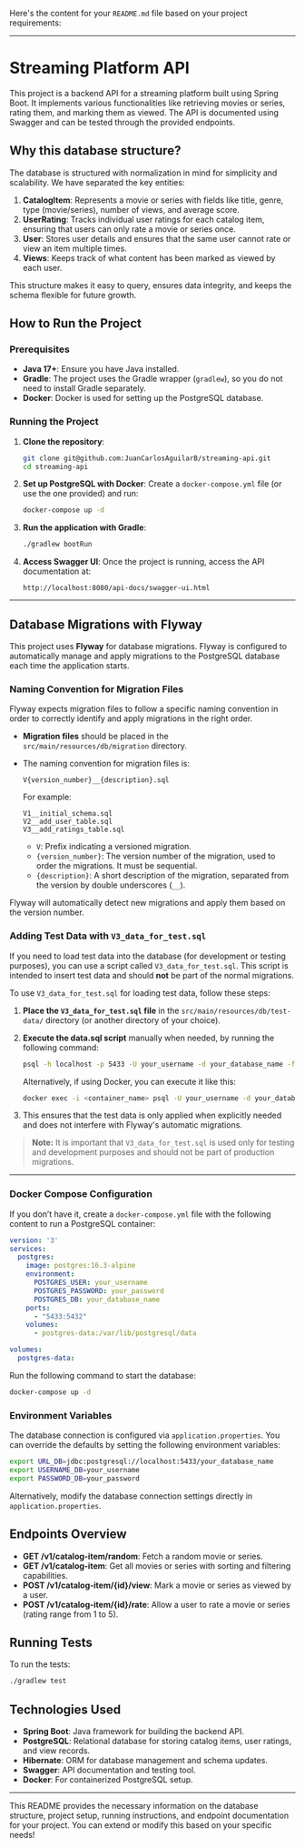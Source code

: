 Here's the content for your `README.md` file based on your project requirements:

---

# Streaming Platform API

This project is a backend API for a streaming platform built using Spring Boot. It implements various functionalities like retrieving movies or series, rating them, and marking them as viewed. The API is documented using Swagger and can be tested through the provided endpoints.

## Why this database structure?

The database is structured with normalization in mind for simplicity and scalability. We have separated the key entities:

1. **CatalogItem**: Represents a movie or series with fields like title, genre, type (movie/series), number of views, and average score.
2. **UserRating**: Tracks individual user ratings for each catalog item, ensuring that users can only rate a movie or series once.
3. **User**: Stores user details and ensures that the same user cannot rate or view an item multiple times.
4. **Views**: Keeps track of what content has been marked as viewed by each user.

This structure makes it easy to query, ensures data integrity, and keeps the schema flexible for future growth.

## How to Run the Project

### Prerequisites

- **Java 17+**: Ensure you have Java installed.
- **Gradle**: The project uses the Gradle wrapper (`gradlew`), so you do not need to install Gradle separately.
- **Docker**: Docker is used for setting up the PostgreSQL database.

### Running the Project

1. **Clone the repository**:
   ```bash
   git clone git@github.com:JuanCarlosAguilarB/streaming-api.git 
   cd streaming-api
   ```

2. **Set up PostgreSQL with Docker**:
   Create a `docker-compose.yml` file (or use the one provided) and run:
   ```bash
   docker-compose up -d
   ```

3. **Run the application with Gradle**:
   ```bash
   ./gradlew bootRun
   ```

4. **Access Swagger UI**:
   Once the project is running, access the API documentation at:
   ```
   http://localhost:8080/api-docs/swagger-ui.html
   ```

---
## Database Migrations with Flyway

This project uses **Flyway** for database migrations. Flyway is configured to automatically manage and apply migrations to the PostgreSQL database each time the application starts.

### Naming Convention for Migration Files

Flyway expects migration files to follow a specific naming convention in order to correctly identify and apply migrations in the right order.

- **Migration files** should be placed in the `src/main/resources/db/migration` directory.
- The naming convention for migration files is:
  ```
  V{version_number}__{description}.sql
  ```
  For example:
  ```
  V1__initial_schema.sql
  V2__add_user_table.sql
  V3__add_ratings_table.sql
  ```

   - `V`: Prefix indicating a versioned migration.
   - `{version_number}`: The version number of the migration, used to order the migrations. It must be sequential.
   - `{description}`: A short description of the migration, separated from the version by double underscores (`__`).

Flyway will automatically detect new migrations and apply them based on the version number.

### Adding Test Data with `V3_data_for_test.sql`

If you need to load test data into the database (for development or testing purposes), you can use a script called `V3_data_for_test.sql`. This script is intended to insert test data and should **not** be part of the normal migrations.

To use `V3_data_for_test.sql` for loading test data, follow these steps:

1. **Place the `V3_data_for_test.sql` file** in the `src/main/resources/db/test-data/` directory (or another directory of your choice).

2. **Execute the data.sql script** manually when needed, by running the following command:

   ```bash
   psql -h localhost -p 5433 -U your_username -d your_database_name -f src/main/resources/db/test-data/V3_data_for_test.sql
   ```

   Alternatively, if using Docker, you can execute it like this:

   ```bash
   docker exec -i <container_name> psql -U your_username -d your_database_name < src/main/resources/db/test-data/data.sql
   ```

3. This ensures that the test data is only applied when explicitly needed and does not interfere with Flyway's automatic migrations.

> **Note:** It is important that `V3_data_for_test.sql` is used only for testing and development purposes and should not be part of production migrations.

---

### Docker Compose Configuration

If you don’t have it, create a `docker-compose.yml` file with the following content to run a PostgreSQL container:

```yaml
version: '3'
services:
  postgres:
    image: postgres:16.3-alpine
    environment:
      POSTGRES_USER: your_username
      POSTGRES_PASSWORD: your_password
      POSTGRES_DB: your_database_name
    ports:
      - "5433:5432"
    volumes:
      - postgres-data:/var/lib/postgresql/data

volumes:
  postgres-data:
```

Run the following command to start the database:
```bash
docker-compose up -d
```

### Environment Variables

The database connection is configured via `application.properties`. You can override the defaults by setting the following environment variables:

```bash
export URL_DB=jdbc:postgresql://localhost:5433/your_database_name
export USERNAME_DB=your_username
export PASSWORD_DB=your_password
```

Alternatively, modify the database connection settings directly in `application.properties`.

## Endpoints Overview

- **GET /v1/catalog-item/random**: Fetch a random movie or series.
- **GET /v1/catalog-item**: Get all movies or series with sorting and filtering capabilities.
- **POST /v1/catalog-item/{id}/view**: Mark a movie or series as viewed by a user.
- **POST /v1/catalog-item/{id}/rate**: Allow a user to rate a movie or series (rating range from 1 to 5).

## Running Tests

To run the tests:

```bash
./gradlew test
```

## Technologies Used

- **Spring Boot**: Java framework for building the backend API.
- **PostgreSQL**: Relational database for storing catalog items, user ratings, and view records.
- **Hibernate**: ORM for database management and schema updates.
- **Swagger**: API documentation and testing tool.
- **Docker**: For containerized PostgreSQL setup.

---

This README provides the necessary information on the database structure, project setup, running instructions, and endpoint documentation for your project. You can extend or modify this based on your specific needs!